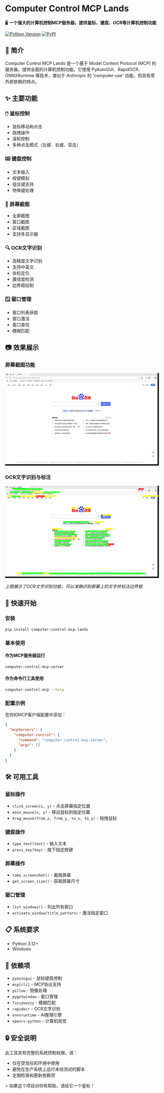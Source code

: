 # Computer Control MCP Lands

🖥️ **一个强大的计算机控制MCP服务器，提供鼠标、键盘、OCR等计算机控制功能**

[![Python Version](https://img.shields.io/badge/python-3.12+-blue.svg)](https://python.org)
[![PyPI](https://img.shields.io/pypi/v/computer-control-mcp-lands.svg)](https://pypi.org/project/computer-control-mcp-lands/)

## 📖 简介

Computer Control MCP Lands 是一个基于 Model Context Protocol (MCP) 的服务器，提供全面的计算机控制功能。它使用 PyAutoGUI、RapidOCR、ONNXRuntime 等技术，类似于 Anthropic 的 'computer-use' 功能，但具有零外部依赖的特点。

## ✨ 主要功能

### 🖱️ 鼠标控制
- 鼠标移动和点击
- 拖拽操作
- 滚轮控制
- 多种点击模式（左键、右键、双击）

### ⌨️ 键盘控制
- 文本输入
- 按键模拟
- 组合键支持
- 特殊键处理

### 📸 屏幕截图
- 全屏截图
- 窗口截图
- 区域截图
- 支持多显示器

### 🔍 OCR文字识别
- 高精度文字识别
- 支持中英文
- 坐标定位
- 置信度检测
- 边界框绘制

### 🪟 窗口管理
- 窗口列表获取
- 窗口激活
- 窗口查找
- 模糊匹配

## 📷 效果展示

### 屏幕截图功能
![屏幕截图示例](./src/img/screenshot_20250806_161631_fda556e4.png)

### OCR文字识别与标注
![OCR识别效果](./src/img/screenshot_20250806_161631_fda556e4_annotated.png)

*上图展示了OCR文字识别功能，可以准确识别屏幕上的文字并标注边界框*

## 🚀 快速开始

### 安装

```bash
pip install computer-control-mcp-lands
```

### 基本使用

#### 作为MCP服务器运行

```bash
computer-control-mcp-server
```

#### 作为命令行工具使用

```bash
computer-control-mcp --help
```

### 配置示例

在你的MCP客户端配置中添加：

```json
{
  "mcpServers": {
    "computer-control": {
      "command": "computer-control-mcp-server",
      "args": []
    }
  }
}
```

## 🛠️ 可用工具

### 鼠标操作
- `click_screen(x, y)` - 点击屏幕指定位置
- `move_mouse(x, y)` - 移动鼠标到指定位置
- `drag_mouse(from_x, from_y, to_x, to_y)` - 拖拽鼠标

### 键盘操作
- `type_text(text)` - 输入文本
- `press_key(key)` - 按下指定按键

### 屏幕操作
- `take_screenshot()` - 截取屏幕
- `get_screen_size()` - 获取屏幕尺寸

### 窗口管理
- `list_windows()` - 列出所有窗口
- `activate_window(title_pattern)` - 激活指定窗口

## 📋 系统要求

- Python 3.12+
- Windows

## 🔧 依赖项

- `pyautogui` - 鼠标键盘控制
- `mcp[cli]` - MCP协议支持
- `pillow` - 图像处理
- `pygetwindow` - 窗口管理
- `fuzzywuzzy` - 模糊匹配
- `rapidocr` - OCR文字识别
- `onnxruntime` - AI推理引擎
- `opencv-python` - 计算机视觉

## 🔒 安全说明

此工具具有完整的系统控制权限，请：
- 仅在受信任的环境中使用
- 避免在生产系统上运行未经测试的脚本
- 定期检查和更新依赖项

⭐ 如果这个项目对你有帮助，请给它一个星标！